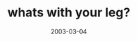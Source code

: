 ---
layout: base.njk
title : 'whats with your leg?' 
view_title : 'whats with your leg?' 
year : '2003' 
date : '2003-03-04' 
img_file : '/drawing/whatswithyourleg.png' 
html_file : 'whatswithyourleg' 
next_html : 'allineedisforyoutotellmeit.html' 
year_order : '51' 
permalink : "title/{{html_file}}.html"
---